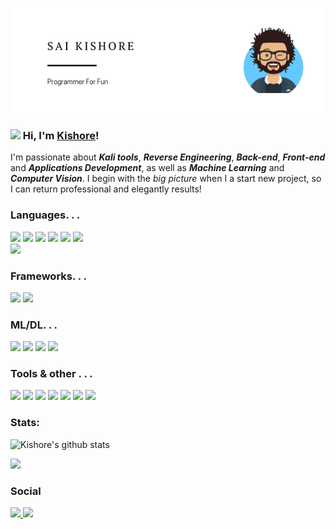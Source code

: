 <img style="float: center;" src="Hi folks.png" width="1000"></img>
### <img src="https://media.giphy.com/media/hvRJCLFzcasrR4ia7z/giphy.gif" width="30px"> Hi, I'm [Kishore](http://shadowprince.me/me)!
I'm passionate about ***Kali tools***, ***Reverse Engineering***, ***Back-end***, ***Front-end*** and ***Applications Development***, as well as ***Machine Learning*** and ***Computer Vision***.
I begin with the *big picture* when I a start new project, so I can return professional and elegantly results!

### Languages. . .
<img src="https://img.shields.io/badge/python%20-%2314354C.svg?&style=for-the-badge&logo=python&logoColor=white"/> <img src="https://img.shields.io/badge/javascript%20-%23323330.svg?&style=for-the-badge&logo=javascript&logoColor=%23F7DF1E"/> <img src="https://img.shields.io/badge/c%20-%2300599C.svg?&style=for-the-badge&logo=c&logoColor=white"/> <img src ="https://img.shields.io/badge/sqlite-%2307405e.svg?&style=for-the-badge&logo=sqlite&logoColor=white"/> <img src="https://img.shields.io/badge/html5%20-%23E34F26.svg?&style=for-the-badge&logo=html5&logoColor=white"/> <img src="https://img.shields.io/badge/latex%20-%23008080.svg?&style=for-the-badge&logo=latex&logoColor=white"/>
<br><img src="https://img.shields.io/badge/markdown-%23000000.svg?&style=for-the-badge&logo=markdown&logoColor=white"/>

### Frameworks. . .
<img src="https://img.shields.io/badge/django%20-%23092E20.svg?&style=for-the-badge&logo=django&logoColor=white"/> <img src="https://img.shields.io/badge/bootstrap%20-%23563D7C.svg?&style=for-the-badge&logo=bootstrap&logoColor=white"/>
<br>

### ML/DL. . .
<img src="https://img.shields.io/badge/TensorFlow%20-%23FF6F00.svg?&style=for-the-badge&logo=TensorFlow&logoColor=white" /> <img src="https://img.shields.io/badge/Keras%20-%23D00000.svg?&style=for-the-badge&logo=Keras&logoColor=white"/> <img src="https://img.shields.io/badge/pandas%20-%23150458.svg?&style=for-the-badge&logo=pandas&logoColor=white" /> <img src="https://img.shields.io/badge/numpy%20-%23013243.svg?&style=for-the-badge&logo=numpy&logoColor=white" />
<br>

### Tools & other . . .
<img src="https://img.shields.io/badge/Jupyter%20-%23F37626.svg?&style=for-the-badge&logo=Jupyter&logoColor=white"/> <img src="https://img.shields.io/badge/Sublime%20Text-%23FF6F00.svg?&style=for-the-badge&logo=sublime-text&logoColor=white"/> <img src="https://img.shields.io/badge/git%20-%23F05033.svg?&style=for-the-badge&logo=git&logoColor=white"/> <img src="https://img.shields.io/badge/Linux%20-%23430098.svg?&style=for-the-badge&logo=Linux&logoColor=white"/> <img src="https://img.shields.io/badge/heroku%20-%23430098.svg?&style=for-the-badge&logo=heroku&logoColor=white"/>
<img src="https://img.shields.io/badge/-Raspberry%20Pi-C51A4A?style=for-the-badge&logo=Raspberry-Pi"/> <img src="https://img.shields.io/badge/-Arduino-00979D?style=for-the-badge&logo=Arduino&logoColor=white"/>

### Stats:
![Kishore's github stats](https://github-readme-stats.vercel.app/api?username=shadow-prince&show_icons=true)

![](https://komarev.com/ghpvc/?username=shadow-prince)

### Social
<a href="https://twitter.com/saikishorekicks">
         <img src="https://img.shields.io/badge/saikishorekicks%20-%231DA1F2.svg?&style=for-the-badge&logo=Twitter&logoColor=white"/>
      </a>

<a href="https://www.hackerrank.com/shadowprince_kr1?hr_r=1">
         <img src="https://img.shields.io/badge/-Hackerrank-2EC866?style=for-the-badge&logo=HackerRank&logoColor=white"/>
      </a>
